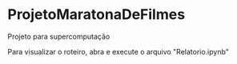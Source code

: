 # ProjetoMaratonaDeFilmes
Projeto para supercomputação

Para visualizar o roteiro, abra e execute o arquivo "Relatorio.ipynb"
